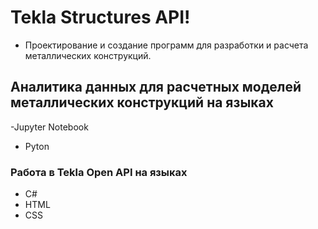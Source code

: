 # Tekla Structures API!
- Проектирование и создание программ для разработки и расчета металлических конструкций.
## Аналитика данных для расчетных моделей металлических конструкций на языках
-Jupyter Notebook
- Pyton
###  Работа в Tekla Open API на языках  
- C#
- HTML
- CSS
